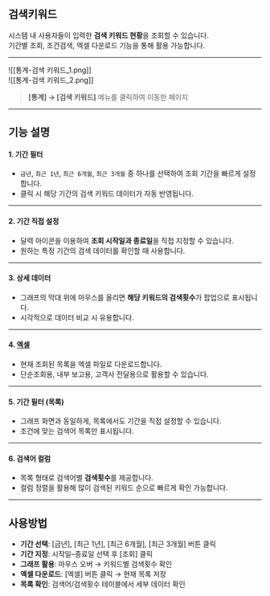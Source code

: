 ## 검색키워드  

시스템 내 사용자들이 입력한 **검색 키워드 현황**을 조회할 수 있습니다.  
기간별 조회, 조건검색, 엑셀 다운로드 기능을 통해 활용 가능합니다.  

***  
![[통계-검색 키워드_1.png]]  
![[통계-검색 키워드_2.png]]

> **[통계] → [검색 키워드]** 메뉴를 클릭하여 이동한 페이지  

***

## 기능 설명  

#### 1. 기간 필터  
- `금년`, `최근 1년`, `최근 6개월`, `최근 3개월` 중 하나를 선택하여 조회 기간을 빠르게 설정합니다.  
- 클릭 시 해당 기간의 검색 키워드 데이터가 자동 반영됩니다.  

***  
#### 2. 기간 직접 설정  
- 달력 아이콘을 이용하여 **조회 시작일과 종료일**을 직접 지정할 수 있습니다.  
- 원하는 특정 기간의 검색 데이터를 확인할 때 사용합니다.  

***  
#### 3. 상세 데이터
- 그래프의 막대 위에 마우스를 올리면 **해당 키워드의 검색횟수**가 팝업으로 표시됩니다.  
- 시각적으로 데이터 비교 시 유용합니다.  

***  
#### 4. [엑셀](엑셀.md)
- 현재 조회된 목록을 엑셀 파일로 다운로드합니다.  
- 단순조회용, 내부 보고용, 고객사 전달용으로 활용할 수 있습니다.  

***  
#### 5. 기간 필터 (목록)  
- 그래프 화면과 동일하게, 목록에서도 기간을 직접 설정할 수 있습니다.  
- 조건에 맞는 검색어 목록만 표시됩니다.  

***  
#### 6. 검색어 컬럼  
- 목록 형태로 검색어별 **검색횟수**를 제공합니다.  
- 컬럼 정렬을 활용해 많이 검색된 키워드 순으로 빠르게 확인 가능합니다.  

***  

## 사용방법  
- **기간 선택**: [금년], [최근 1년], [최근 6개월], [최근 3개월] 버튼 클릭  
- **기간 지정**: 시작일–종료일 선택 후 [조회] 클릭  
- **그래프 활용**: 마우스 오버 → 키워드별 검색횟수 확인  
- **엑셀 다운로드**: [엑셀] 버튼 클릭 → 현재 목록 저장  
- **목록 확인**: 검색어/검색횟수 테이블에서 세부 데이터 확인  

